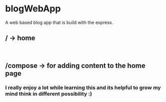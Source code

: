 # blogWebApp
A web based blog app that is build with the express. <br>
<h2>/ -> home</h2> <br>
<h2> /compose -> for adding content to the home page  </h2>

<h3> I really enjoy a lot while learning this and its helpful to grow my mind think in different possibility :) </h3>
